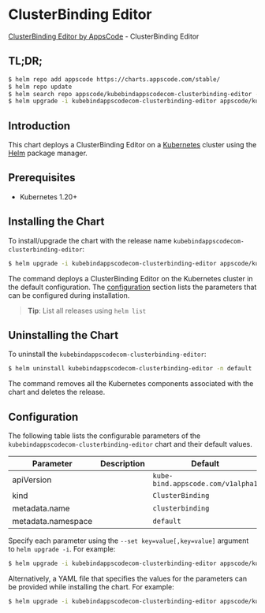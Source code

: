 # ClusterBinding Editor

[ClusterBinding Editor by AppsCode](https://appscode.com) - ClusterBinding Editor

## TL;DR;

```bash
$ helm repo add appscode https://charts.appscode.com/stable/
$ helm repo update
$ helm search repo appscode/kubebindappscodecom-clusterbinding-editor --version=v0.24.0
$ helm upgrade -i kubebindappscodecom-clusterbinding-editor appscode/kubebindappscodecom-clusterbinding-editor -n default --create-namespace --version=v0.24.0
```

## Introduction

This chart deploys a ClusterBinding Editor on a [Kubernetes](http://kubernetes.io) cluster using the [Helm](https://helm.sh) package manager.

## Prerequisites

- Kubernetes 1.20+

## Installing the Chart

To install/upgrade the chart with the release name `kubebindappscodecom-clusterbinding-editor`:

```bash
$ helm upgrade -i kubebindappscodecom-clusterbinding-editor appscode/kubebindappscodecom-clusterbinding-editor -n default --create-namespace --version=v0.24.0
```

The command deploys a ClusterBinding Editor on the Kubernetes cluster in the default configuration. The [configuration](#configuration) section lists the parameters that can be configured during installation.

> **Tip**: List all releases using `helm list`

## Uninstalling the Chart

To uninstall the `kubebindappscodecom-clusterbinding-editor`:

```bash
$ helm uninstall kubebindappscodecom-clusterbinding-editor -n default
```

The command removes all the Kubernetes components associated with the chart and deletes the release.

## Configuration

The following table lists the configurable parameters of the `kubebindappscodecom-clusterbinding-editor` chart and their default values.

|     Parameter      | Description |                   Default                    |
|--------------------|-------------|----------------------------------------------|
| apiVersion         |             | <code>kube-bind.appscode.com/v1alpha1</code> |
| kind               |             | <code>ClusterBinding</code>                  |
| metadata.name      |             | <code>clusterbinding</code>                  |
| metadata.namespace |             | <code>default</code>                         |


Specify each parameter using the `--set key=value[,key=value]` argument to `helm upgrade -i`. For example:

```bash
$ helm upgrade -i kubebindappscodecom-clusterbinding-editor appscode/kubebindappscodecom-clusterbinding-editor -n default --create-namespace --version=v0.24.0 --set apiVersion=kube-bind.appscode.com/v1alpha1
```

Alternatively, a YAML file that specifies the values for the parameters can be provided while
installing the chart. For example:

```bash
$ helm upgrade -i kubebindappscodecom-clusterbinding-editor appscode/kubebindappscodecom-clusterbinding-editor -n default --create-namespace --version=v0.24.0 --values values.yaml
```

